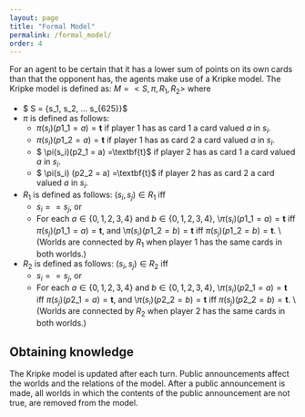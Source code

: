 ```yaml
---
layout: page
title: "Formal Model"
permalink: /formal_model/
order: 4
---
```

For an agent to be certain that it has a lower sum of points on its own cards than that the opponent has, the agents make use of a Kripke model. The Kripke model is defined as: 
$M = <S, \pi, R_1, R_2 >$ where 
- $ S = \{s_1, s_2, ... s_{625}\}$
- $\pi$ is defined as follows: 
  - $\pi (s_i) (p1\_1 = a)=\textbf{t}$ if player 1 has as card 1 a card valued $a$ in $s_i$.
  -  $\pi (s_i)(p1\_2 = a) =\textbf{t}$ if player 1 has as card 2 a card valued $a$ in $s_i$.
  - $ \pi(s_i)(p2\_1 = a)  =\textbf{t}$ if player 2 has as card 1 a card valued $a$ in $s_i$.
  - $ \pi(s_i) (p2\_2 = a) =\textbf{t}$ if player 2 has as card 2 a card valued $a$ in $s_i$.
- $R_1$ is defined as follows: 
    $(s_i,s_j) \in R_1$ iff
  - $s_i==s_j$, or 
  - For each $a \in \{0,1,2,3,4\}$ and $b \in \{0,1,2,3,4\}$, \\$\pi (s_i) (p1\_1 = a)=\textbf{t}$ iff $\pi (s_j)(p1\_1 = a) =\textbf{t}$, and \\$\pi (s_i)(p1\_2 = b) =\textbf{t}$ iff $\pi (s_j) (p1\_2 = b) =\textbf{t}$. \\
    (Worlds are connected by $R_1$ when player 1 has the same cards in both worlds.)
- $R_2$ is defined as follows: 
    $(s_i,s_j) \in R_2$ iff
  - $s_i==s_j$, or 
  - For each $a \in \{0,1,2,3,4\}$ and $b \in \{0,1,2,3,4\}$, \\$\pi (s_i) (p2\_1 = a)=\textbf{t}$ iff $\pi (s_j)(p2\_1 = a) =\textbf{t}$, and \\$\pi (s_i)(p2\_2 = b) =\textbf{t}$ iff $\pi (s_j) (p2\_2 = b) =\textbf{t}$. \\
    (Worlds are connected by $R_2$ when player 2 has the same cards in both worlds.)

## Obtaining knowledge
The Kripke model is updated after each turn. Public announcements affect the worlds and the relations of the model. After a public announcement is made, all worlds in which the contents of the public announcement are not true, are removed from the model. 
